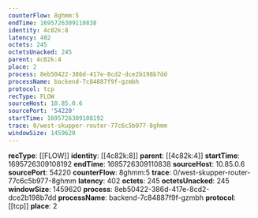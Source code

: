 ```yaml
---
counterFlow: 8ghmm:5
endTime: 1695726309110838
identity: 4c82k:8
latency: 402
octets: 245
octetsUnacked: 245
parent: 4c82k:4
place: 2
process: 8eb50422-386d-417e-8cd2-dce2b198b7dd
processName: backend-7c84887f9f-gzmbh
protocol: tcp
recType: FLOW
sourceHost: 10.85.0.6
sourcePort: '54220'
startTime: 1695726309108192
trace: 0/west-skupper-router-77c6c5b977-8ghmm
windowSize: 1459620
---
```

**recType**: [[FLOW]]
**identity**: [[4c82k:8]]
**parent**: [[4c82k:4]]
**startTime**: 1695726309108192
**endTime**: 1695726309110838
**sourceHost**: 10.85.0.6
**sourcePort**: 54220
**counterFlow**: 8ghmm:5
**trace**: 0/west-skupper-router-77c6c5b977-8ghmm
**latency**: 402
**octets**: 245
**octetsUnacked**: 245
**windowSize**: 1459620
**process**: 8eb50422-386d-417e-8cd2-dce2b198b7dd
**processName**: backend-7c84887f9f-gzmbh
**protocol**: [[tcp]]
**place**: 2